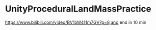 # UnityProceduralLandMassPractice
https://www.bilibili.com/video/BV1bW411m7GV?p=8,and end in 10 min
